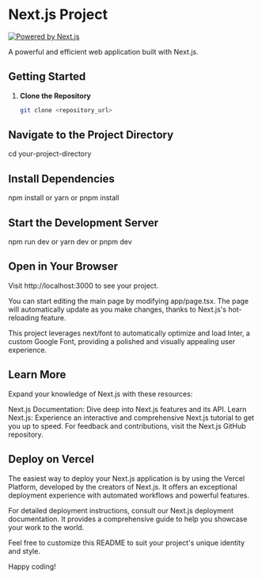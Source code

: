 # Next.js Project

[![Powered by Next.js](https://img.shields.io/badge/Powered%20by-Next.js-blue?style=for-the-badge&logo=next.js)](https://nextjs.org/)

A powerful and efficient web application built with Next.js.

## Getting Started

1. **Clone the Repository**
   ```bash
   git clone <repository_url>

## Navigate to the Project Directory
cd your-project-directory

## Install Dependencies
npm install
or
yarn
or
pnpm install

## Start the Development Server
npm run dev
or
yarn dev
or
pnpm dev

## Open in Your Browser
Visit http://localhost:3000 to see your project.

You can start editing the main page by modifying app/page.tsx. The page will automatically update as you make changes, thanks to Next.js's hot-reloading feature.

This project leverages next/font to automatically optimize and load Inter, a custom Google Font, providing a polished and visually appealing user experience.

## Learn More
Expand your knowledge of Next.js with these resources:

Next.js Documentation: Dive deep into Next.js features and its API.
Learn Next.js: Experience an interactive and comprehensive Next.js tutorial to get you up to speed.
For feedback and contributions, visit the Next.js GitHub repository.

## Deploy on Vercel
The easiest way to deploy your Next.js application is by using the Vercel Platform, developed by the creators of Next.js. It offers an exceptional deployment experience with automated workflows and powerful features.

For detailed deployment instructions, consult our Next.js deployment documentation. It provides a comprehensive guide to help you showcase your work to the world.

Feel free to customize this README to suit your project's unique identity and style.

Happy coding!

